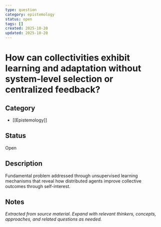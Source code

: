 ```yaml
---
type: question
category: epistemology
status: open
tags: []
created: 2025-10-20
updated: 2025-10-20
---
```


# How can collectivities exhibit learning and adaptation without system-level selection or centralized feedback?

## Category

- [[Epistemology]]

## Status

Open

## Description

Fundamental problem addressed through unsupervised learning mechanisms that reveal how distributed agents improve collective outcomes through self-interest.

## Notes

*Extracted from source material. Expand with relevant thinkers, concepts, approaches, and related questions as needed.*
